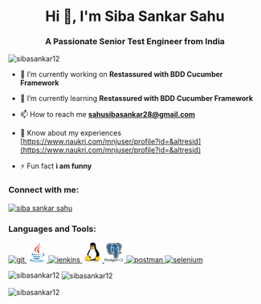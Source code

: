 <h1 align="center">Hi 👋, I'm Siba Sankar Sahu</h1>
<h3 align="center">A Passionate Senior Test Engineer from India</h3>

<p align="left"> <img src="https://komarev.com/ghpvc/?username=sibasankar12&label=Profile%20views&color=0e75b6&style=flat" alt="sibasankar12" /> </p>

- 🔭 I’m currently working on **Restassured with BDD Cucumber Framework**

- 🌱 I’m currently learning **Restassured with BDD Cucumber Framework**

- 📫 How to reach me **sahusibasankar28@gmail.com**

- 📄 Know about my experiences [https://www.naukri.com/mnjuser/profile?id=&altresid](https://www.naukri.com/mnjuser/profile?id=&altresid)

- ⚡ Fun fact **i am funny**

<h3 align="left">Connect with me:</h3>
<p align="left">
<a href="https://linkedin.com/in/siba sankar sahu" target="blank"><img align="center" src="https://raw.githubusercontent.com/rahuldkjain/github-profile-readme-generator/master/src/images/icons/Social/linked-in-alt.svg" alt="siba sankar sahu" height="30" width="40" /></a>
</p>

<h3 align="left">Languages and Tools:</h3>
<p align="left"> <a href="https://git-scm.com/" target="_blank" rel="noreferrer"> <img src="https://www.vectorlogo.zone/logos/git-scm/git-scm-icon.svg" alt="git" width="40" height="40"/> </a> <a href="https://www.java.com" target="_blank" rel="noreferrer"> <img src="https://raw.githubusercontent.com/devicons/devicon/master/icons/java/java-original.svg" alt="java" width="40" height="40"/> </a> <a href="https://www.jenkins.io" target="_blank" rel="noreferrer"> <img src="https://www.vectorlogo.zone/logos/jenkins/jenkins-icon.svg" alt="jenkins" width="40" height="40"/> </a> <a href="https://www.linux.org/" target="_blank" rel="noreferrer"> <img src="https://raw.githubusercontent.com/devicons/devicon/master/icons/linux/linux-original.svg" alt="linux" width="40" height="40"/> </a> <a href="https://www.postgresql.org" target="_blank" rel="noreferrer"> <img src="https://raw.githubusercontent.com/devicons/devicon/master/icons/postgresql/postgresql-original-wordmark.svg" alt="postgresql" width="40" height="40"/> </a> <a href="https://postman.com" target="_blank" rel="noreferrer"> <img src="https://www.vectorlogo.zone/logos/getpostman/getpostman-icon.svg" alt="postman" width="40" height="40"/> </a> <a href="https://www.selenium.dev" target="_blank" rel="noreferrer"> <img src="https://raw.githubusercontent.com/detain/svg-logos/780f25886640cef088af994181646db2f6b1a3f8/svg/selenium-logo.svg" alt="selenium" width="40" height="40"/> </a> </p>

<p><img align="left" src="https://github-readme-stats.vercel.app/api/top-langs?username=sibasankar12&show_icons=true&locale=en&layout=compact" alt="sibasankar12" /></p>

<p>&nbsp;<img align="center" src="https://github-readme-stats.vercel.app/api?username=sibasankar12&show_icons=true&locale=en" alt="sibasankar12" /></p>

<p><img align="center" src="https://github-readme-streak-stats.herokuapp.com/?user=sibasankar12&" alt="sibasankar12" /></p>
